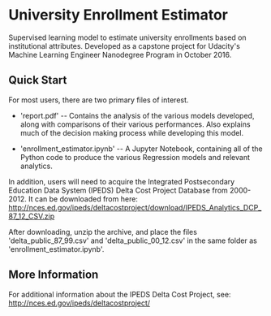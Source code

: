 # University Enrollment Estimator
Supervised learning model to estimate university enrollments based on 
institutional attributes.  Developed as a capstone project for Udacity's
Machine Learning Engineer Nanodegree Program in October 2016.

## Quick Start
For most users, there are two primary files of interest.

* 'report.pdf' -- Contains the analysis of the various models developed, along
with comparisons of their various performances.  Also explains much of the
decision making process while developing this model.

* 'enrollment_estimator.ipynb' -- A Jupyter Notebook, containing all of the
Python code to produce the various Regression models and relevant analytics.

In addition, users will need to acquire the Integrated Postsecondary Education 
Data System (IPEDS) Delta Cost Project Database from 2000-2012.  It can be
downloaded from here: http://nces.ed.gov/ipeds/deltacostproject/download/IPEDS_Analytics_DCP_87_12_CSV.zip

After downloading, unzip the archive, and place the files
'delta_public_87_99.csv' and 'delta_public_00_12.csv' in the same folder as 
'enrollment_estimator.ipynb'.

## More Information

For additional information about the IPEDS Delta Cost Project, see:
http://nces.ed.gov/ipeds/deltacostproject/